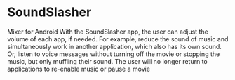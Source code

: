 # SoundSlasher
Mixer for Android
With the SoundSlasher app, the user can adjust the volume of each app, if needed. For example, reduce the sound of music and simultaneously work in another application, which also has its own sound. Or, listen to voice messages without turning off the movie or stopping the music, but only muffling their sound. The user will no longer return to applications to re-enable music or pause a movie
